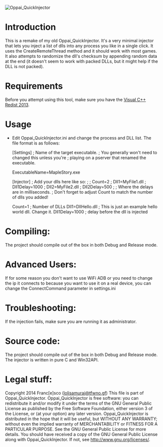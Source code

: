 ![Oppai_QuickInjector](http://hnng.moe/f/11J)

Introduction
==============
This is a remake of my old Oppai_QuickInjector. It's a very minimal injector that lets you inject a list 
of dlls into any process you like in a single click. It uses the CreateRemoteThread method and it should work 
with most games. 
It also attempts to randomize the dll's checksum by appending random data at the end (it doesn't seem to work 
with packed DLLs, but it might help if the DLL is not packed).

Requirements
==============
Before you attempt using this tool, make sure you have the 
[Visual C++ Redist 2013](http://www.microsoft.com/en-US/download/details.aspx?id=40784).

Usage
==============
* Edit Oppai_QuickInjector.ini and change the process and DLL list. The file format is as follows:

    [Settings]
    ; Name of the target executable.
    ; You generally won't need to changed this unless you're
    ; playing on a pserver that renamed the executable.
    
    ExecutableName=MapleStory.exe
    
    [Injector]
    ; Add your dlls here like so:
    ;
    ; Count=2
    ; Dll1=MyFile1.dll
    ; Dll1Delay=1000
    ; Dll2=MyFile2.dll
    ; Dll2Delay=500
    ; 
    ; Where the delays are in milliseconds.
    ; Don't forget to adjust Count to match the number of dlls you added!
    
    Count=1 ; Number of DLLs
    Dll1=DllHello.dll ; This is just an example hello world dll. Change it.
    Dll1Delay=1000 ; delay before the dll is injected

Compiling:
==============
The project should compile out of the box in both Debug and Release mode.

Advanced Users:
==============
If for some reason you don't want to use WiFi ADB or you need to change the ip it connects 
to because you want to use it on a real device, you can change the ConnectCommand parameter 
in settings.ini

Troubleshooting:
==============
If the injection fails, make sure you are running it as administrator.

Source code:
==============
The project should compile out of the box in both Debug and Release mode.
The injector is written in pure C and Win32API.

Legal stuff:
==============
Copyright 2014 Franc[e]sco (lolisamurai@tfwno.gf)
This file is part of Oppai_QuickInjector.
Oppai_QuickInjector is free software: you can redistribute it and/or modify
it under the terms of the GNU General Public License as published by
the Free Software Foundation, either version 3 of the License, or
(at your option) any later version.
Oppai_QuickInjector is distributed in the hope that it will be useful,
but WITHOUT ANY WARRANTY; without even the implied warranty of
MERCHANTABILITY or FITNESS FOR A PARTICULAR PURPOSE. See the
GNU General Public License for more details.
You should have received a copy of the GNU General Public License
along with Oppai_QuickInjector. If not, see <http://www.gnu.org/licenses/>.
